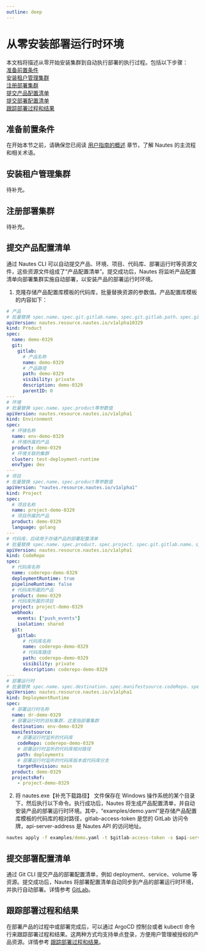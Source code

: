 ```yaml
---
outline: deep
---
```

# 从零安装部署运行时环境

本文档将描述从零开始安装集群到自动执行部署的执行过程。包括以下步骤：  
[准备前置条件](#准备前置条件)  
[安装租户管理集群](#安装租户管理集群)  
[注册部署集群](#注册部署集群)  
[提交产品配置清单](#提交产品配置清单)  
[提交部署配置清单](#提交部署配置清单)  
[跟踪部署过程和结果](#跟踪部署过程和结果)

## 准备前置条件
在开始本节之前，请确保您已阅读 [用户指南的概述](user-guide-00.md) 章节，了解 Nautes 的主流程和相关术语。

## 安装租户管理集群

待补充。

## 注册部署集群

待补充。

## 提交产品配置清单
通过 Nautes CLI 可以自动提交产品、环境、项目、代码库、部署运行时等资源文件，这些资源文件组成了“产品配置清单”。提交成功后，Nautes 将监听产品配置清单向部署集群实施自动部署，以安装产品的部署运行时环境。

1. 克隆存储产品配置库模板的代码库，批量替换资源的参数值。产品配置库模板的内容如下：
```yaml
# 产品
# 批量替换 spec.name、spec.git.gitlab.name、spec.git.gitlab.path、spec.git.gitlab.description等参数值
apiVersion: nautes.resource.nautes.io/v1alpha10329
kind: Product
spec:
  name: demo-0329
  git:
    gitlab:
      # 产品名称
      name: demo-0329
      # 产品路径
      path: demo-0329
      visibility: private
      description: demo-0329
      parentID: 0
---
# 环境
# 批量替换 spec.name、spec.product等参数值 
apiVersion: nautes.resource.nautes.io/v1alpha1
kind: Environment
spec:
  # 环镜名称
  name: env-demo-0329
  # 环境所属的产品
  product: demo-0329
  # 环境关联的集群
  cluster: test-deployment-runtime
  envType: dev
---
# 项目
# 批量替换 spec.name、spec.product等参数值
apiVersion: "nautes.resource.nautes.io/v1alpha1"
kind: Project
spec:
  # 项目名称
  name: project-demo-0329
  # 项目所属的产品
  product: demo-0329
  language: golang
---
# 代码库，后续用于存储产品的部署配置清单
# 批量替换 spec.name、spec.product、spec.project、spec.git.gitlab.name、spec.git.gitlab.path、spec.git.gitlab.description
apiVersion: nautes.resource.nautes.io/v1alpha1
kind: CodeRepo
spec:
  # 代码库名称
  name: coderepo-demo-0329
  deploymentRuntime: true
  pipelineRuntime: false
  # 代码库所属的产品
  product: demo-0329
  # 代码库所属的项目
  project: project-demo-0329
  webhook:
    events: ["push_events"]
    isolation: shared
  git:
    gitlab:
      # 代码库名称
      name: coderepo-demo-0329
      # 代码库路径
      path: coderepo-demo-0329 
      visibility: private
      description: coderepo-demo-0329 
---
# 部署运行时
# 批量替换 spec.name、spec.destination、spec.manifestsource.codeRepo、spec.product、spec.projectsRef
apiVersion: nautes.resource.nautes.io/v1alpha1
kind: DeploymentRuntime
spec:
  # 部署运行时名称
  name: dr-demo-0329
  # 部署运行时的目标集群，这里指部署集群
  destination: env-demo-0329
  manifestsource:
    # 部署运行时监听的代码库
    codeRepo: coderepo-demo-0329
    # 部署运行时监听的代码库相对路径
    path: deployments
    # 部署运行时监听的代码库版本或代码库分支
    targetRevision: main
  product: demo-0329
  projectsRef:
    - project-demo-0329
```
2. 将 nautes.exe【补充下载路径】 文件保存在 Windows 操作系统的某个目录下，然后执行以下命令。执行成功后，Nautes 将生成产品配置清单，并自动安装产品的部署运行时环境。其中，“examples/demo.yaml”是存储产品配置库模板的代码库的相对路径，gitlab-access-token 是您的 GitLab 访问令牌，api-server-address 是 Nautes API 的访问地址。
```cmd
nautes apply -f examples/demo.yaml -t $gitlab-access-token -s $api-server-address
```

## 提交部署配置清单

通过 Git CLI 提交产品的部署配置清单，例如 deployment、service、volume 等资源。提交成功后，Nautes 将部署配置清单自动同步到产品的部署运行时环境，并执行自动部署。详情参考 [GitLab](https://docs.gitlab.com/ee/tutorials/make_your_first_git_commit.html)。

## 跟踪部署过程和结果
在部署产品的过程中或部署完成后，可以通过 ArgoCD 控制台或者 kubectl 命令行来跟踪部署过程和结果。这两种方式均支持单点登录，方便用户管理被授权的产品资源。详情参考 [跟踪部署过程和结果](user-guide-06.md)。